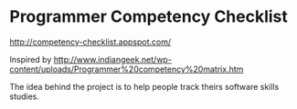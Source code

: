 Programmer Competency Checklist
===============================

http://competency-checklist.appspot.com/


Inspired by http://www.indiangeek.net/wp-content/uploads/Programmer%20competency%20matrix.htm

The idea behind the project is to help people track theirs software skills studies.

